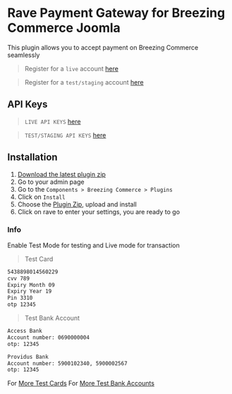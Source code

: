 # Rave Payment Gateway for Breezing Commerce Joomla

This plugin allows you to accept payment on Breezing Commerce seamlessly

> Register for a `live` account [here](https://rave.flutterwave.com)

> Register for a `test/staging` account [here](https://raveappv2.herokuapp.com/)

## API Keys
> `LIVE API KEYS` [here](https://rave.flutterwave.com/dashboard/settings/apis)

> `TEST/STAGING API KEYS` [here](https://raveappv2.herokuapp.comgi/dashboard/settings/apis)

## Installation

1. [Download the latest plugin zip](https://github.com/kingflamez/Rave-Payment-For-Joomla-Breezing-Commerce/releases/latest)
2. Go to your admin page
3. Go to the `Components > Breezing Commerce > Plugins`
4. Click on `Install`
5. Choose the [Plugin Zip](https://github.com/kingflamez/Rave-Payment-For-Joomla-Breezing-Commerce/releases/latest), upload and install
6. Click on rave to enter your settings, you are ready to go


### Info
Enable Test Mode for testing and Live mode for transaction

>Test Card

```bash
5438898014560229
cvv 789
Expiry Month 09
Expiry Year 19
Pin 3310
otp 12345
```

>Test Bank Account

```bash
Access Bank
Account number: 0690000004
otp: 12345
```

```bash
Providus Bank
Account number: 5900102340, 5900002567
otp: 12345
```

For [More Test Cards](https://flutterwavedevelopers.readme.io/docs/test-cards)
For [More Test Bank Accounts](https://flutterwavedevelopers.readme.io/docs/test-bank-accounts)